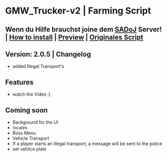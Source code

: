 # GMW_Trucker-v2 | Farming Script

## Wenn du Hilfe brauchst joine dem [SADoJ](https://discord.gg/UjSZkKFC78) Server! | [How  to install](https://www.youtube.com/watch?v=D0U5AD6EoIY) | [Preview](https://www.youtube.com/watch?v=6jsruyaoj1E&t=3s) | [Originales Script](https://github.com/GermanWarthog/esx_GMW-Trucker)

## Version: 2.0.5 | Changelog
* added Illegal Transport's

## Features
* watch the Video :)

## Coming soon
* Background for the UI
* locales
* Boss Menu
* Vehicle Transport
* If a player starts an illegal transport, a message will be sent to the police
* set vehilce plate
